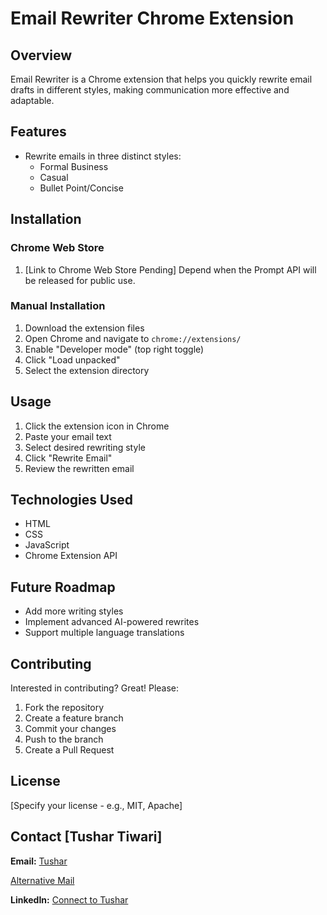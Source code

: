 # Email Rewriter Chrome Extension

## Overview
Email Rewriter is a Chrome extension that helps you quickly rewrite email drafts in different styles, making communication more effective and adaptable.

## Features
- Rewrite emails in three distinct styles:
  - Formal Business
  - Casual 
  - Bullet Point/Concise

## Installation

### Chrome Web Store
1. [Link to Chrome Web Store Pending] Depend when the Prompt API will be released for public use.

### Manual Installation
1. Download the extension files
2. Open Chrome and navigate to `chrome://extensions/`
3. Enable "Developer mode" (top right toggle)
4. Click "Load unpacked"
5. Select the extension directory

## Usage
1. Click the extension icon in Chrome
2. Paste your email text
3. Select desired rewriting style
4. Click "Rewrite Email"
5. Review the rewritten email

## Technologies Used
- HTML
- CSS
- JavaScript
- Chrome Extension API

## Future Roadmap
- Add more writing styles
- Implement advanced AI-powered rewrites
- Support multiple language translations

## Contributing
Interested in contributing? Great! Please:
1. Fork the repository
2. Create a feature branch
3. Commit your changes
4. Push to the branch
5. Create a Pull Request

## License
[Specify your license - e.g., MIT, Apache]


## Contact [Tushar Tiwari]

**Email:** [Tushar](mailto:mrtushartiwari@gmail.com)

[Alternative Mail](mailto:tushi.fire@gmail.com)


**LinkedIn:** [Connect to Tushar](https://[https://www.linkedin.com/in/mr-tushar-tiwari/])


